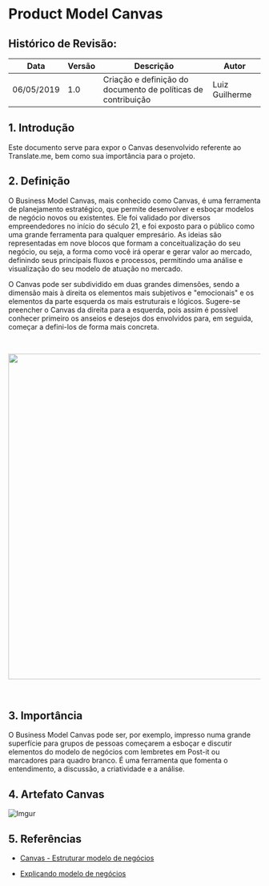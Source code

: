 # Product Model Canvas

## Histórico de Revisão:
| Data | Versão | Descrição | Autor |
|---|---|---|---|
| 06/05/2019 | 1.0 | Criação e definição do documento de políticas de contribuição | Luiz Guilherme |

## 1. Introdução
Este documento serve para expor o Canvas desenvolvido referente ao Translate.me, bem como sua importância para o projeto. 

## 2. Definição
O Business Model Canvas, mais conhecido como Canvas, é uma ferramenta de planejamento estratégico, que permite desenvolver e esboçar modelos de negócio novos ou existentes. Ele foi validado por diversos empreendedores no início do século 21, e foi exposto para o público como uma grande ferramenta para qualquer empresário. As ideias são representadas em nove blocos que formam a conceitualização do seu negócio, ou seja, a forma como você irá operar e gerar valor ao mercado, definindo seus principais fluxos e processos, permitindo uma análise e visualização do seu modelo de atuação no mercado.

O Canvas pode ser subdividido em duas grandes dimensões, sendo a dimensão mais à direita os elementos mais subjetivos e "emocionais" e os elementos da parte esquerda os mais estruturais e lógicos. Sugere-se preencher o Canvas da direita para a esquerda, pois assim é possível conhecer primeiro os anseios e desejos dos envolvidos para, em seguida, começar a defini-los de forma mais concreta.

<br><p align="center"> <img src="https://i.imgur.com/Qmw2ne6.jpg" width="650"></p></br>

## 3. Importância

O Business Model Canvas pode ser, por exemplo, impresso numa grande superfície para grupos de pessoas começarem a esboçar e discutir elementos do modelo de negócios com lembretes em Post-it ou marcadores para quadro branco. É uma ferramenta que fomenta o entendimento, a discussão, a criatividade e a análise.

## 4. Artefato Canvas

![Imgur](https://i.imgur.com/o1Ayy0n.png)

## 5. Referências

* [Canvas - Estruturar modelo de negócios](http://www.sebraepr.com.br/PortalSebrae/artigos/Canvas:-como-estruturar-seu-modelo-de-neg%C3%B3cio#0)

* [Explicando modelo de negócios](https://www.slideshare.net/neigrando/explicando-o-modelo-de-negcios-viradaempreendedora)